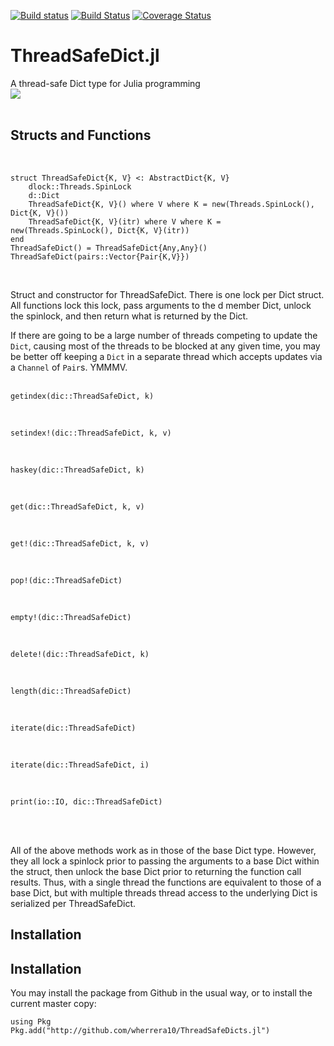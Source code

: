 [![Build status](https://ci.appveyor.com/api/projects/status/cfw6pe03rfn9qsoo?svg=true)](https://ci.appveyor.com/project/wherrera10/threadsafedicts.jl)
[![Build Status](https://travis-ci.org/wherrera10/ThreadSafeDicts.jl.svg?branch=master)](https://travis-ci.org/wherrera10/ThreadSafeDicts.jl)
[![Coverage Status](https://coveralls.io/repos/github/wherrera10/ThreadSafeDicts.jl/badge.svg?branch=master)](https://coveralls.io/github/wherrera10/ThreadSafeDicts.jl?branch=master)

# ThreadSafeDict.jl
A thread-safe Dict type for Julia programming
<br />
<img src="https://github.com/wherrera10/ThreadSafeDicts.jl/blob/master/docs/src/spool.png">
<br /><br />


## Structs and Functions
<br />
    
    struct ThreadSafeDict{K, V} <: AbstractDict{K, V}
        dlock::Threads.SpinLock
        d::Dict
        ThreadSafeDict{K, V}() where V where K = new(Threads.SpinLock(), Dict{K, V}())
        ThreadSafeDict{K, V}(itr) where V where K = new(Threads.SpinLock(), Dict{K, V}(itr))
    end
    ThreadSafeDict() = ThreadSafeDict{Any,Any}()
    ThreadSafeDict(pairs::Vector{Pair{K,V}})   
<br />

Struct and constructor for ThreadSafeDict. There is one lock per Dict struct. All functions lock this lock, pass 
arguments to the d member Dict, unlock the spinlock, and then return what is returned by the Dict.

If there are going to be a large number of threads competing to update the `Dict`, causing most of the threads to 
be blocked at any given time, you may be better off keeping a `Dict` in a separate thread which accepts updates
via a `Channel` of `Pair`s.  YMMMV. 
<br /><br />

    getindex(dic::ThreadSafeDict, k)
<br />

    setindex!(dic::ThreadSafeDict, k, v)
<br />

    haskey(dic::ThreadSafeDict, k)
<br />

    get(dic::ThreadSafeDict, k, v)
<br />

    get!(dic::ThreadSafeDict, k, v)
<br />

    pop!(dic::ThreadSafeDict)
<br />

    empty!(dic::ThreadSafeDict)
<br />

    delete!(dic::ThreadSafeDict, k)
<br />

    length(dic::ThreadSafeDict)
<br />

    iterate(dic::ThreadSafeDict)
<br />

    iterate(dic::ThreadSafeDict, i)
<br />

    print(io::IO, dic::ThreadSafeDict)
<br /><br />

All of the above methods work as in those of the base Dict type. However, they all
lock a spinlock prior to passing the arguments to a base Dict within the struct, then
unlock the base Dict prior to returning the function call results. Thus, with a single
thread the functions are equivalent to those of a base Dict, but with multiple threads
thread access to the underlying Dict is serialized per ThreadSafeDict.

## Installation

## Installation

You may install the package from Github in the usual way, or to install the current master copy:
        
    using Pkg
    Pkg.add("http://github.com/wherrera10/ThreadSafeDicts.jl")
    
